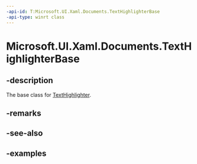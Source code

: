 ```yaml
---
-api-id: T:Microsoft.UI.Xaml.Documents.TextHighlighterBase
-api-type: winrt class
---
```


<!-- Class syntax.
public class TextHighlighterBase : DependencyObject, DependencyObject
-->

# Microsoft.UI.Xaml.Documents.TextHighlighterBase

## -description

The base class for [TextHighlighter](texthighlighter.md).

## -remarks

## -see-also

## -examples

